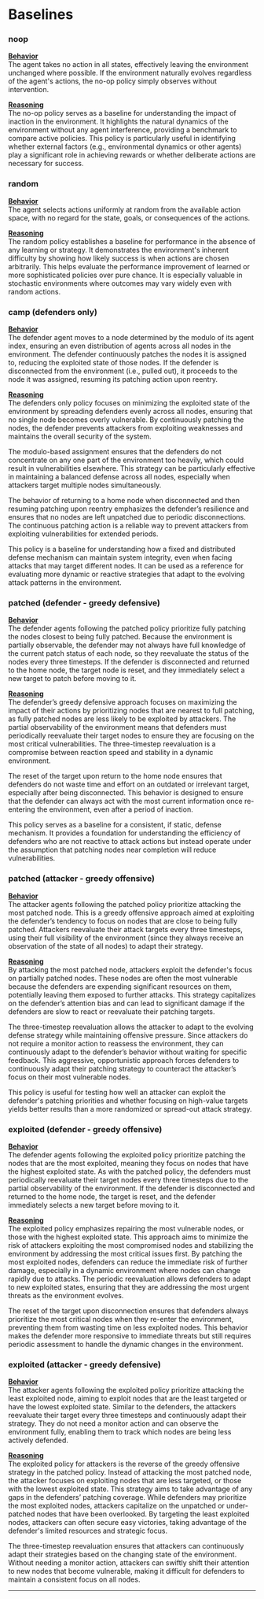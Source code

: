 # Baselines

### noop
<u>**Behavior**</u><br>
The agent takes no action in all states, effectively leaving the environment unchanged where possible. If the
environment naturally evolves regardless of the agent's actions, the no-op policy simply observes without intervention.

<u>**Reasoning**</u><br>
The no-op policy serves as a baseline for understanding the impact of inaction in the environment. It highlights the
natural dynamics of the environment without any agent interference, providing a benchmark to compare active policies.
This policy is particularly useful in identifying whether external factors (e.g., environmental dynamics or other agents)
play a significant role in achieving rewards or whether deliberate actions are necessary for success.

### random
<u>**Behavior**</u><br>
The agent selects actions uniformly at random from the available action space, with no regard for the state, goals, or
consequences of the actions.

<u>**Reasoning**</u><br>
The random policy establishes a baseline for performance in the absence of any learning or strategy. It demonstrates the
environment's inherent difficulty by showing how likely success is when actions are chosen arbitrarily. This helps
evaluate the performance improvement of learned or more sophisticated policies over pure chance. It is especially valuable
in stochastic environments where outcomes may vary widely even with random actions.

### camp (defenders only)
<u>**Behavior**</u><br>
The defender agent moves to a node determined by the modulo of its agent index, ensuring an even distribution of agents
across all nodes in the environment. The defender continuously patches the nodes it is assigned to, reducing the
exploited state of those nodes. If the defender is disconnected from the environment (i.e., pulled out), it proceeds
to the node it was assigned, resuming its patching action upon reentry.

<u>**Reasoning**</u><br>
The defenders only policy focuses on minimizing the exploited state of the environment by spreading defenders evenly
across all nodes, ensuring that no single node becomes overly vulnerable. By continuously patching the nodes, the
defender prevents attackers from exploiting weaknesses and maintains the overall security of the system.

The modulo-based assignment ensures that the defenders do not concentrate on any one part of the environment too
heavily, which could result in vulnerabilities elsewhere. This strategy can be particularly effective in maintaining
a balanced defense across all nodes, especially when attackers target multiple nodes simultaneously.

The behavior of returning to a home node when disconnected and then resuming patching upon reentry emphasizes the
defender’s resilience and ensures that no nodes are left unpatched due to periodic disconnections. The continuous
patching action is a reliable way to prevent attackers from exploiting vulnerabilities for extended periods.

This policy is a baseline for understanding how a fixed and distributed defense mechanism can maintain system integrity,
even when facing attacks that may target different nodes. It can be used as a reference for evaluating more dynamic or
reactive strategies that adapt to the evolving attack patterns in the environment.

### patched (defender - greedy defensive)
<u>**Behavior**</u><br>
The defender agents following the patched policy prioritize fully patching the nodes closest to being fully patched.
Because the environment is partially observable, the defender may not always have full knowledge of the current patch
status of each node, so they reevaluate the status of the nodes every three timesteps. If the defender is disconnected
and returned to the home node, the target node is reset, and they immediately select a new target to patch before moving
to it.

<u>**Reasoning**</u><br>
The defender’s greedy defensive approach focuses on maximizing the impact of their actions by prioritizing nodes that
are nearest to full patching, as fully patched nodes are less likely to be exploited by attackers. The partial
observability of the environment means that defenders must periodically reevaluate their target nodes to ensure they
are focusing on the most critical vulnerabilities. The three-timestep reevaluation is a compromise between reaction
speed and stability in a dynamic environment.

The reset of the target upon return to the home node ensures that defenders do not waste time and effort on an outdated
or irrelevant target, especially after being disconnected. This behavior is designed to ensure that the defender can
always act with the most current information once re-entering the environment, even after a period of inaction.

This policy serves as a baseline for a consistent, if static, defense mechanism. It provides a foundation for
understanding the efficiency of defenders who are not reactive to attack actions but instead operate under the
assumption that patching nodes near completion will reduce vulnerabilities.

### patched (attacker - greedy offensive)
<u>**Behavior**</u><br>
The attacker agents following the patched policy prioritize attacking the most patched node. This is a greedy offensive
approach aimed at exploiting the defender’s tendency to focus on nodes that are close to being fully patched. Attackers
reevaluate their attack targets every three timesteps, using their full visibility of the environment (since they always
receive an observation of the state of all nodes) to adapt their strategy.

<u>**Reasoning**</u><br>
By attacking the most patched node, attackers exploit the defender's focus on partially patched nodes. These nodes are
often the most vulnerable because the defenders are expending significant resources on them, potentially leaving them
exposed to further attacks. This strategy capitalizes on the defender’s attention bias and can lead to significant
damage if the defenders are slow to react or reevaluate their patching targets.

The three-timestep reevaluation allows the attacker to adapt to the evolving defense strategy while maintaining
offensive pressure. Since attackers do not require a monitor action to reassess the environment, they can continuously
adapt to the defender’s behavior without waiting for specific feedback. This aggressive, opportunistic approach forces
defenders to continuously adapt their patching strategy to counteract the attacker’s focus on their most vulnerable
nodes.

This policy is useful for testing how well an attacker can exploit the defender's patching priorities and whether
focusing on high-value targets yields better results than a more randomized or spread-out attack strategy.

### exploited (defender - greedy offensive)
<u>**Behavior**</u><br>
The defender agents following the exploited policy prioritize patching the nodes that are the most exploited, meaning
they focus on nodes that have the highest exploited state. As with the patched policy, the defenders must periodically
reevaluate their target nodes every three timesteps due to the partial observability of the environment. If the defender
is disconnected and returned to the home node, the target is reset, and the defender immediately selects a new target
before moving to it.

<u>**Reasoning**</u><br>
The exploited policy emphasizes repairing the most vulnerable nodes, or those with the highest exploited state. This
approach aims to minimize the risk of attackers exploiting the most compromised nodes and stabilizing the environment
by addressing the most critical issues first. By patching the most exploited nodes, defenders can reduce the immediate
risk of further damage, especially in a dynamic environment where nodes can change rapidly due to attacks. The periodic
reevaluation allows defenders to adapt to new exploited states, ensuring that they are addressing the most urgent
threats as the environment evolves.

The reset of the target upon disconnection ensures that defenders always prioritize the most critical nodes when they
re-enter the environment, preventing them from wasting time on less exploited nodes. This behavior makes the defender
more responsive to immediate threats but still requires periodic assessment to handle the dynamic changes in the
environment.

### exploited (attacker - greedy defensive)
<u>**Behavior**</u><br>
The attacker agents following the exploited policy prioritize attacking the least exploited node, aiming to exploit
nodes that are the least targeted or have the lowest exploited state. Similar to the defenders, the attackers
reevaluate their target every three timesteps and continuously adapt their strategy. They do not need a monitor action
and can observe the environment fully, enabling them to track which nodes are being less actively defended.

<u>**Reasoning**</u><br>
The exploited policy for attackers is the reverse of the greedy offensive strategy in the patched policy. Instead of
attacking the most patched node, the attacker focuses on exploiting nodes that are less targeted, or those with the
lowest exploited state. This strategy aims to take advantage of any gaps in the defenders’ patching coverage. While
defenders may prioritize the most exploited nodes, attackers capitalize on the unpatched or under-patched nodes that
have been overlooked. By targeting the least exploited nodes, attackers can often secure easy victories, taking
advantage of the defender's limited resources and strategic focus.

The three-timestep reevaluation ensures that attackers can continuously adapt their strategies based on the changing
state of the environment. Without needing a monitor action, attackers can swiftly shift their attention to new nodes
that become vulnerable, making it difficult for defenders to maintain a consistent focus on all nodes.

<hr>

